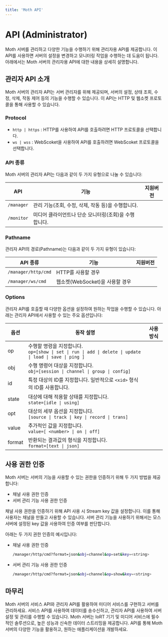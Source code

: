 ```yaml
---
title: 'Moth API'
---
```


# API (Administrator)

<!-- NOTE
- 관리자용 API 개요
- 서버 설정
- 모니터링 및 보안
- 확장성 및 성능 최적화
 -->

Moth 서버를 관리하고 다양한 기능을 수행하기 위해 관리자용 API를 제공합니다. 이 API를 사용하면 서버의 설정을 변경하고 모니터링 작업을 수행하는 데 도움이 됩니다. 아래에서는 Moth 서버의 관리자용 API에 대한 내용을 상세히 설명합니다.

## 관리자 API 소개

Moth 서버의 관리자 API는 서버 관리자를 위해 제공되며, 서버의 설정, 상태 조회, 수정, 삭제, 작동 제어 등의 기능을 수행할 수 있습니다. 이 API는 HTTP 및 웹소켓 프로토콜을 통해 사용할 수 있습니다.

### Protocol

- `http | https` : HTTP를 사용하여 API를 호출하려면 HTTP 프로토콜을 선택합니다.
- `ws | wss` : WebScoket을 사용하여 API를 호출하려면 WebScoket 프로토콜을 선택합니다.

### API 종류

Moth 서버의 관리자 API는 다음과 같이 두 가지 유형으로 나눌 수 있습니다:

| API        | 기능                                                  | 지원버전 |
| ---------- | ----------------------------------------------------- | -------- |
| `/manager` | 관리 기능(조회, 수정, 삭제, 작동 등)을 수행합니다.    |          |
| `/monitor` | 미디어 클라이언트나 단순 모니터링(조회)을 수행합니다. |          |

### Pathname

관리자 API의 경로(Pathname)는 다음과 같이 두 가지 유형이 있습니다:

| API 종류            | 기능                            | 지원버전 |
| ------------------- | ------------------------------- | -------- |
| `/manager/http/cmd` | HTTP를 사용할 경우              |          |
| `/manager/ws/cmd`   | 웹소켓(WebSocket)을 사용할 경우 |          |

### Options

관리자 API를 호출할 때 다양한 옵션을 설정하여 원하는 작업을 수행할 수 있습니다. 아래는 관리자 API에서 사용할 수 있는 주요 옵션입니다:

| 옵션   | 동작 설명                                                                                                     | 사용방식 |
| ------ | ------------------------------------------------------------------------------------------------------------- | -------- |
| op     | 수행할 명령을 지정합니다. <br/> `op=[show \| set \| run \| add \| delete \| update \| load \| save \| ping ]` |          |
| obj    | 수행 명령어 대상을 지정합니다. <br/> `obj=[session \| channel \| group \| config]`                            |          |
| id     | 특정 대상의 ID를 지정합니다. 일반적으로 `<xid>` 형식의 ID를 사용합니다.                                       |          |
| state  | 대상에 대해 적용할 상태를 지정합니다. <br/> `state=[idle \| using]`                                           |          |
| opt    | 대상의 세부 옵션을 지정합니다. <br/> `[source \| track \| key \| record \| trans]`                            |          |
| value  | 추가적인 값을 지정합니다. <br/> `value=[ <number> \| on \| off]`                                              |          |
| format | 반환되는 결과값의 형식을 지정합니다. <br/> `format=[text \| json]`                                            |          |

## 사용 권한 인증

Moth 서버는 서버의 기능을 사용할 수 있는 권한을 인증하기 위해 두 가지 방법을 제공합니다:

- 채널 사용 권한 인증
- 서버 관리 기능 사용 권한 인증

채널 사용 권한을 인증하기 위해 API 사용 시 Stream key 값을 설정합니다. 이를 통해 사용자는 채널을 만들고 사용할 수 있습니다. 서버 관리 기능을 사용하기 위해서는 모스 서버에 설정된 key 값을 사용하여 인증 여부를 판단합니다.

아래는 두 가지 권한 인증의 예시입니다:

- 채널 사용 권한 인증

  ```bash
  /manager/http/cmd?format=json&obj=channel&op=set&key=<string>
  ```

- 서버 관리 기능 사용 권한 인증

  ```bash
  /manager/http/cmd?format=json&obj=channel&op=show&key=<string>
  ```

## 마무리

Moth 서버의 서비스 API와 관리자 API를 활용하여 미디어 서비스를 구현하고 서버를 관리하세요. 서비스 API를 사용하여 데이터를 송수신하고, 관리자 API를 사용하여 서버 설정 및 관리를 수행할 수 있습니다. Moth 서버는 IoRT 기기 및 미디어 서비스에 필수적인 솔루션으로, 높은 성능과 신속한 데이터 스트리밍을 제공합니다. API를 통해 Moth 서버의 다양한 기능을 활용하고, 원하는 애플리케이션을 개발하세요.
